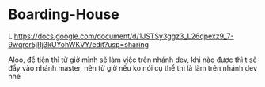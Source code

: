 # Boarding-House
L
https://docs.google.com/document/d/1JSTSy3ggz3_L26qpexz9_7-9wqrcr5jRj3kUYohWKVY/edit?usp=sharing

  
  
Aloo, để tiện thì từ giờ mình sẽ làm việc trên nhánh dev, khi nào được thì t sẽ đẩy vào nhánh master, nên từ giờ nếu ko nói cụ thể thì là làm trên nhánh dev nhé 
